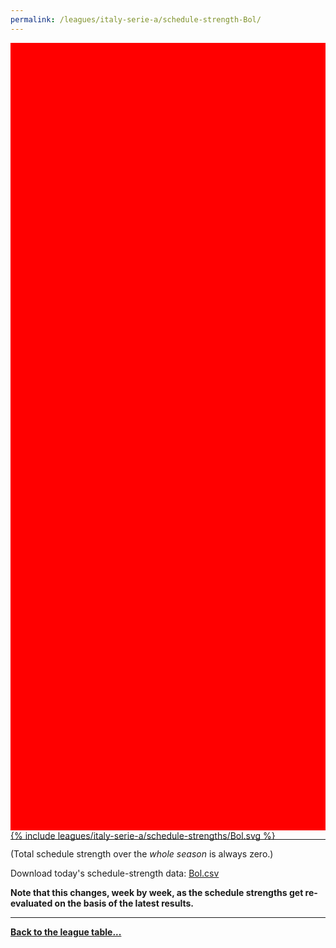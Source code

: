 ```yaml
---
permalink: /leagues/italy-serie-a/schedule-strength-Bol/
---
```


<style>
.svg-wrap {
    background-color:red;
    height:0;
    padding-top:250%; /* 350px/550px */
    position: relative;
}

svg {
    background-color: white;
    height: 100%;
    display:block;
    width: 100%;
    position: absolute;
    top:0;
    left:0;
}
</style>


<div class="svg-wrap">
{% include leagues/italy-serie-a/schedule-strengths/Bol.svg %}
</div>

-----

(Total schedule strength over the *whole season* is always zero.)


Download today's schedule-strength data: [Bol.csv](/assets/leagues/italy-serie-a/2019/schedule-strengths/Bol.csv)

**Note that this changes, week by week, as the schedule strengths get re-evaluated on the
basis of the latest results.**

-----

[**Back to the league table...**](/leagues/italy-serie-a)



